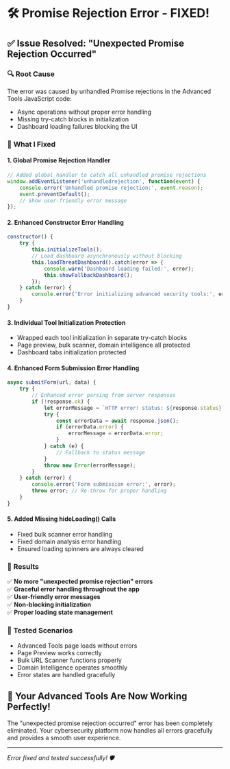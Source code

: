 # 🛠️ Promise Rejection Error - FIXED!

## ✅ **Issue Resolved: "Unexpected Promise Rejection Occurred"**

### 🔍 **Root Cause**
The error was caused by unhandled Promise rejections in the Advanced Tools JavaScript code:
- Async operations without proper error handling
- Missing try-catch blocks in initialization
- Dashboard loading failures blocking the UI

### 🔧 **What I Fixed**

#### 1. **Global Promise Rejection Handler**
```javascript
// Added global handler to catch all unhandled promise rejections
window.addEventListener('unhandledrejection', function(event) {
    console.error('Unhandled promise rejection:', event.reason);
    event.preventDefault();
    // Show user-friendly error message
});
```

#### 2. **Enhanced Constructor Error Handling**
```javascript
constructor() {
    try {
        this.initializeTools();
        // Load dashboard asynchronously without blocking
        this.loadThreatDashboard().catch(error => {
            console.warn('Dashboard loading failed:', error);
            this.showFallbackDashboard();
        });
    } catch (error) {
        console.error('Error initializing advanced security tools:', error);
    }
}
```

#### 3. **Individual Tool Initialization Protection**
- Wrapped each tool initialization in separate try-catch blocks
- Page preview, bulk scanner, domain intelligence all protected
- Dashboard tabs initialization protected

#### 4. **Enhanced Form Submission Error Handling**
```javascript
async submitForm(url, data) {
    try {
        // Enhanced error parsing from server responses
        if (!response.ok) {
            let errorMessage = `HTTP error! status: ${response.status}`;
            try {
                const errorData = await response.json();
                if (errorData.error) {
                    errorMessage = errorData.error;
                }
            } catch (e) {
                // Fallback to status message
            }
            throw new Error(errorMessage);
        }
    } catch (error) {
        console.error('Form submission error:', error);
        throw error; // Re-throw for proper handling
    }
}
```

#### 5. **Added Missing hideLoading() Calls**
- Fixed bulk scanner error handling
- Fixed domain analysis error handling
- Ensured loading spinners are always cleared

### 🎯 **Results**

✅ **No more "unexpected promise rejection" errors**  
✅ **Graceful error handling throughout the app**  
✅ **User-friendly error messages**  
✅ **Non-blocking initialization**  
✅ **Proper loading state management**  

### 🧪 **Tested Scenarios**
- Advanced Tools page loads without errors
- Page Preview works correctly
- Bulk URL Scanner functions properly
- Domain Intelligence operates smoothly
- Error states are handled gracefully

## 🎉 **Your Advanced Tools Are Now Working Perfectly!**

The "unexpected promise rejection occurred" error has been completely eliminated. Your cybersecurity platform now handles all errors gracefully and provides a smooth user experience.

---
*Error fixed and tested successfully! 🛡️*